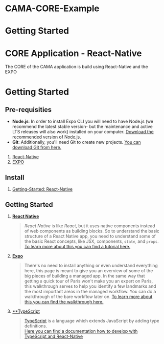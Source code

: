 # CAMA-CORE-Example

# Getting Started
# CORE Application - React-Native
The CORE of the CAMA application is build using React-Native and the EXPO

# Getting Started
## Pre-requisities
- **Node.js**: In order to install Expo CLI you will need to have Node.js (we recommend the latest stable version- but the maintenance and active LTS releases will also work) installed on your computer. [Download the recommended version of Node.js.](https://nodejs.org/en/)
- **Git**: Additionally, you'll need Git to create new projects. [You can download Git from here.](https://git-scm.com/)

1. [React-Native](https://facebook.github.io/react-native/docs/getting-started)
2. [EXPO](https://docs.expo.io/versions/v36.0.0/)

## Install
1. [Getting-Started: React-Native](https://facebook.github.io/react-native/docs/getting-started)

## Getting Started
1. [**React Native**](https://facebook.github.io/react-native/)
   > _React Native_ is like _React_, but it uses native components instead of web components as building blocks. 
So to understand the basic structure of a React Native app, you need to understand some of the basic React concepts, like JSX, components, ``state``, and ``props``.   
   [To learn more about this you can find a tutorial here.](https://facebook.github.io/react-native/docs/tutorial)
2. [**Expo**](https://expo.io/) 
   > There's no need to install anything or even understand everything here, 
this page is meant to give you an overview of some of the big pieces of building a managed app. 
In the same way that getting a quick tour of Paris won't make you an expert on Paris, 
this walkthrough serves to help you identify a few landmarks and the most important areas in the managed workflow. 
You can do a walkthrough of the bare workflow later on.
   [To learn more about this you can find the walkthrough here.](https://docs.expo.io/versions/v36.0.0/introduction/walkthrough/)
3. [**TypeScript](https://www.typescriptlang.org/)
   > [TypeScript](https://www.typescriptlang.org/) is a language which extends JavaScript by adding type definitions.  
   > [Here you can find a documentation how to develop with TypeScript and React-Native](https://facebook.github.io/react-native/docs/typescript)   

   
 
